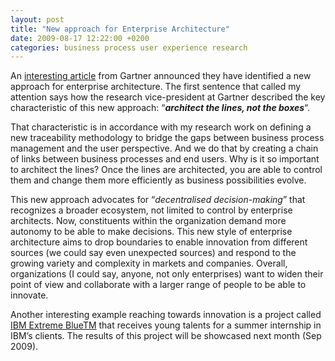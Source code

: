 ```yaml
---
layout: post
title: "New approach for Enterprise Architecture"
date: 2009-08-17 12:22:00 +0200
categories: business process user experience research
---
```


An <a href="http://www.gartner.com/it/page.jsp?id=1124112" onclick="javascript:pageTracker._trackPageview('/outbound/article/www.gartner.com');" target="_blank">interesting article</a> from Gartner announced they have identified a new approach for enterprise architecture. The first sentence that called my attention says how the research vice-president at Gartner described the key characteristic of this new approach: “<em><strong>architect the lines, not the boxes</strong></em>“.

That characteristic is in accordance with my research work on defining a new traceability methodology to bridge the gaps between business process management and the user perspective. And we do that by creating a chain of links between business processes and end users. Why is it so important to architect the lines? Once the lines are architected, you are able to control them and change them more efficiently as business possibilities evolve.

This new approach advocates for “<em>decentralised decision-making</em>” that recognizes a broader ecosystem, not limited to control by enterprise architects. Now, constituents within the organization demand more autonomy to be able to make decisions. This new style of enterprise architecture aims to drop boundaries to enable innovation from different sources (we could say even unexpected sources) and respond to the growing variety and complexity in markets and companies. Overall, organizations (I could say, anyone, not only enterprises) want to widen their point of view and collaborate with a larger range of people to be able to innovate.

Another interesting example reaching towards innovation is a project called <a href="http://www-05.ibm.com/employment/be/extremeblue/" onclick="javascript:pageTracker._trackPageview('/outbound/article/www-05.ibm.com');" target="_blank">IBM Extreme BlueTM</a> that receives young talents for a summer internship in IBM’s clients. The results of this project will be showcased next month (Sep 2009).

